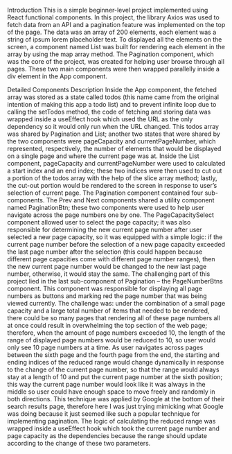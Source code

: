 Introduction
This is a simple beginner-level project implemented using React functional components. In this project, the library Axios was used to fetch data from an API and a pagination feature was implemented on the top of the page. The data was an array of 200 elements, each element was a string of ipsum lorem placeholder text. To displayed all the elements on the screen, a component named List was built for rendering each element in the array by using the map array method. The Pagination component, which was the core of the project, was created for helping user browse through all pages. These two main components were then wrapped parallelly inside a div element in the App component.

Detailed Components Description
Inside the App component, the fetched array was stored as a state called todos (this name came from the original intention of making this app a todo list) and to prevent infinite loop due to calling the setTodos method, the code of fetching and storing data was wrapped inside a useEffect hook which used the URL as the only dependency so it would only run when the URL changed. This todos array was shared by Pagination and List; another two states that were shared by the two components were pageCapacity and currentPageNumber, which represented, respectively, the number of elements that would be displayed on a single page and where the current page was at.
Inside the List component, pageCapacity and currentPageNumber were used to calculated a start index and an end index; these two indices were then used to cut out a portion of the todos array with the help of the slice array method; lastly, the cut-out portion would be rendered to the screen in response to user’s selection of current page.
The Pagination component contained four sub-components. The Prev and Next components shared a utility component named PaginationBtn; these two components were used to help user navigate across the page numbers one by one. The PageCapacitySelect component allowed user to select the page capacity; it was also responsible for determining the new current page number after user selected a new page capacity, so it was equipped with a simple logic: if the current page number before the selection of a new page capacity exceeded the last page number after the selection (this could happen because different page capacities come with different page number ranges), then the new current page number would be changed to the new last page number, otherwise, it would stay the same.
The challenging part of this project lied in the last sub-component of Pagination – the PageNumberBtns component. This component was responsible for displaying all page numbers as buttons and marking red the page number that was being viewed currently. The challenge was: under the combination of a small page capacity and a large total number of items that needed to be rendered, there could be so many pages that rendering all of these page numbers all at once could result in overwhelming the top section of the web page; therefore, when the amount of page numbers exceeded 10, the length of the range of displayed page numbers would be reduced to 10, so user would only see 10 page numbers at a time. As user navigates across pages between the sixth page and the fourth page from the end, the starting and ending indices of the reduced range would change dynamically in response to the change of the current page number, so that the range would always stay at a length of 10 and put the current page number at the sixth position; this way the current page number would look like it was always in the middle so user could have enough space to move freely and randomly in both directions. This technique was applied by Google at the bottom of their search results page, therefore here I was just trying mimicking what Google was doing because it just seemed like such a popular technique for implementing pagination. The logic of calculating the reduced range was wrapped inside a useEffect hook which took the current page number and page capacity as the dependencies because the range should update according to the change of these two parameters.
